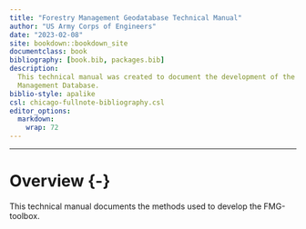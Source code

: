 ```yaml
--- 
title: "Forestry Management Geodatabase Technical Manual"
author: "US Army Corps of Engineers"
date: "2023-02-08"
site: bookdown::bookdown_site
documentclass: book
bibliography: [book.bib, packages.bib]
description: 
  This technical manual was created to document the development of the Forestry
  Management Database. 
biblio-style: apalike
csl: chicago-fullnote-bibliography.csl
editor_options: 
  markdown: 
    wrap: 72
---
```


--- 






# Overview {-}

This technical manual documents the methods used to develop the FMG-toolbox. 
